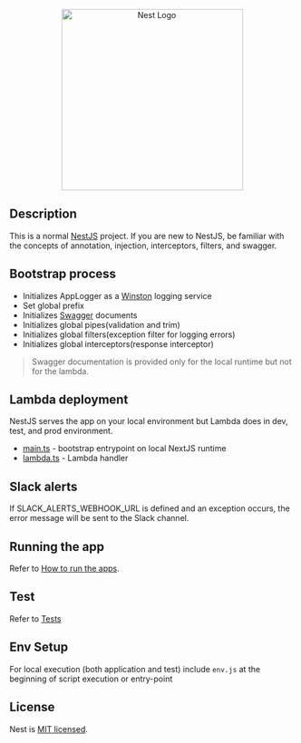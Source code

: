 <p align="center">
  <a href="http://nestjs.com/" target="blank"><img src="https://nestjs.com/img/logo_text.svg" width="320" alt="Nest Logo" /></a>
</p>

## Description

This is a normal [NestJS](https://docs.nestjs.com/) project. If you are new to NestJS, be familiar with the concepts of annotation, injection, interceptors, filters, and swagger.

## Bootstrap process

- Initializes AppLogger as a [Winston](https://www.npmjs.com/package/nest-winston) logging service
- Set global prefix
- Initializes [Swagger](https://docs.nestjs.com/openapi/introduction) documents
- Initializes global pipes(validation and trim)
- Initializes global filters(exception filter for logging errors)
- Initializes global interceptors(response interceptor)

> Swagger documentation is provided only for the local runtime but not for the lambda.

## Lambda deployment

NestJS serves the app on your local environment but Lambda does in dev, test, and prod environment.

- [main.ts](src/main.ts) - bootstrap entrypoint on local NextJS runtime
- [lambda.ts](src/lambda.ts) - Lambda handler


## Slack alerts

If SLACK_ALERTS_WEBHOOK_URL is defined and an exception occurs, the error message will be sent to the Slack channel.

## Running the app

Refer to [How to run the apps](../../README.md#how-to-run-the-apps).

## Test

Refer to [Tests](../../README.md#tests)

## Env Setup

For local execution (both application and test) include `env.js` at the beginning of script execution or entry-point

## License

Nest is [MIT licensed](LICENSE).
